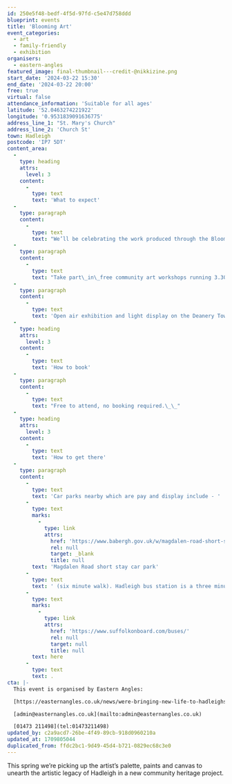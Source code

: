```yaml
---
id: 250e5f48-bedf-4f5d-97fd-c5e47d758ddd
blueprint: events
title: 'Blooming Art'
event_categories:
  - art
  - family-friendly
  - exhibition
organisers:
  - eastern-angles
featured_image: final-thumbnail---credit-@nikkizine.png
start_date: '2024-03-22 15:30'
end_date: '2024-03-22 20:00'
free: true
virtual: false
attendance_information: 'Suitable for all ages'
latitude: '52.0463274221922'
longitude: '0.9531839091636775'
address_line_1: "St. Mary's Church"
address_line_2: 'Church St'
town: Hadleigh
postcode: 'IP7 5DT'
content_area:
  -
    type: heading
    attrs:
      level: 3
    content:
      -
        type: text
        text: 'What to expect'
  -
    type: paragraph
    content:
      -
        type: text
        text: "We’ll be celebrating the work produced through the Blooming Art project in a community celebration event including\_a family-friendly arts workshop, exhibition of produced works and a light display on Deanery Tower.\_"
  -
    type: paragraph
    content:
      -
        type: text
        text: "Take part\_in\_free community art workshops running 3.30pm-5pm & 6pm-7pm at St Mary's Church."
  -
    type: paragraph
    content:
      -
        type: text
        text: 'Open air exhibition and light display on the Deanery Tower from 7pm .'
  -
    type: heading
    attrs:
      level: 3
    content:
      -
        type: text
        text: 'How to book'
  -
    type: paragraph
    content:
      -
        type: text
        text: "Free to attend, no booking required.\_\_"
  -
    type: heading
    attrs:
      level: 3
    content:
      -
        type: text
        text: 'How to get there'
  -
    type: paragraph
    content:
      -
        type: text
        text: 'Car parks nearby which are pay and display include - '
      -
        type: text
        marks:
          -
            type: link
            attrs:
              href: 'https://www.babergh.gov.uk/w/magdalen-road-short-stay-car-park'
              rel: null
              target: _blank
              title: null
        text: 'Magdalen Road short stay car park'
      -
        type: text
        text: ' (six minute walk). Hadleigh bus station is a three minute walk away, see the latest bus timetables '
      -
        type: text
        marks:
          -
            type: link
            attrs:
              href: 'https://www.suffolkonboard.com/buses/'
              rel: null
              target: null
              title: null
        text: here
      -
        type: text
        text: .
cta: |-
  This event is organised by Eastern Angles:

  [https://easternangles.co.uk/news/were-bringing-new-life-to-hadleighs-artistic-legacy-in-an-exciting-new-community-project](https://easternangles.co.uk/news/were-bringing-new-life-to-hadleighs-artistic-legacy-in-an-exciting-new-community-project) 

  [admin@easternangles.co.uk](mailto:admin@easternangles.co.uk)

  [01473 211498](tel:01473211498)
updated_by: c2a9acd7-26be-4f49-89cb-918d0960210a
updated_at: 1709805044
duplicated_from: ffdc2bc1-9d49-45d4-b721-0829ec68c3e0
---
```

This spring we’re picking up the artist’s palette, paints and canvas to unearth the artistic legacy of Hadleigh in a new community heritage project.